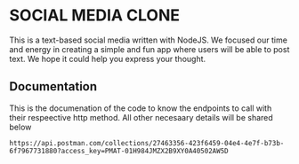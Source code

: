 # SOCIAL MEDIA CLONE

This is a text-based social media written with NodeJS. We focused our time and energy in creating a simple and fun app where users will be able to post text. We hope it could help you express your thought.

## Documentation

This is the documenation of the code to know the endpoints to call with their respeective http method. All other necesaary details will be shared below

```
https://api.postman.com/collections/27463356-423f6459-04e4-4e7f-b73b-6f7967731880?access_key=PMAT-01H984JMZX2B9XY0A40502AW5D
```
